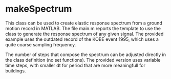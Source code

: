 # makeSpectrum
This class can be used to create elastic response spectrum from a ground motion record in MATLAB.
The file main.m reports the template to use the class to generate the response spectrum of any given signal. The provided example uses the outdated record of the KOBE event 1995, which uses a quite coarse sampling frequency.

The number of steps that compose the spectrum can be adjusted directly in the class definition (no set functions). The provided version uses variable time steps, with smaller dt for period that are more meaningfull for buildings.
